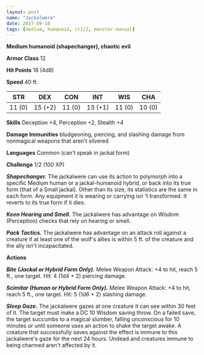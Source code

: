 ```yaml
---
layout: post
name: "Jackalwere"
date: 2017-09-10
tags: [medium, humanoid, cr1/2, monster-manual]
---
```


**Medium humanoid (shapechanger), chaotic evil**

**Armor Class** 12

**Hit Points** 18 (4d8)

**Speed** 40 ft.

|   STR   |   DEX   |   CON   |   INT   |   WIS   |   CHA   |
|:-----:|:-----:|:-----:|:-----:|:-----:|:-----:|
| 11 (0) | 15 (+2) | 11 (0) | 13 (+1) | 11 (0) | 10 (0) |

**Skills** Deception +4, Perception +2, Stealth +4

**Damage Immunities** bludgeoning, piercing, and slashing damage from nonmagical weapons that aren't silvered

**Languages** Common (can't speak in jackal form)

**Challenge** 1/2 (100 XP)

***Shapechanger.*** The jackalwere can use its action to polymorph into a specific Medium human or a jackal-humanoid hybrid, or back into its true form (that of a Small jackal). Other than its size, its statistics are the same in each form. Any equipment it is wearing or carrying isn 't transformed. It reverts to its true form if it dies.

***Keen Hearing and Smell.*** The jackalwere has advantage on Wisdom (Perception) checks that rely on hearing or smell.

***Pack Tactics.*** The jackalwere has advantage on an attack roll against a creature if at least one of the wolf's allies is within 5 ft. of the creature and the ally isn't incapacitated.

**Actions**

***Bite (Jackal or Hybrid Form Only).*** Melee Weapon Attack: +4 to hit, reach 5 ft., one target. Hit: 4 (1d4 + 2) piercing damage.

***Scimitar (Human or Hybrid Form Only).*** Melee Weapon Attack: +4 to hit, reach 5 ft., one target. Hit: 5 (1d6 + 2) slashing damage.

***Sleep Gaze.*** The jackalwere gazes at one creature it can see within 30 feet of it. The target must make a DC 10 Wisdom saving throw. On a failed save, the target succumbs to a magical slumber, falling unconscious for 10 minutes or until someone uses an action to shake the target awake. A creature that successfully saves against the effect is immune to this jackalwere's gaze for the next 24 hours. Undead and creatures immune to being charmed aren't affected by it.

